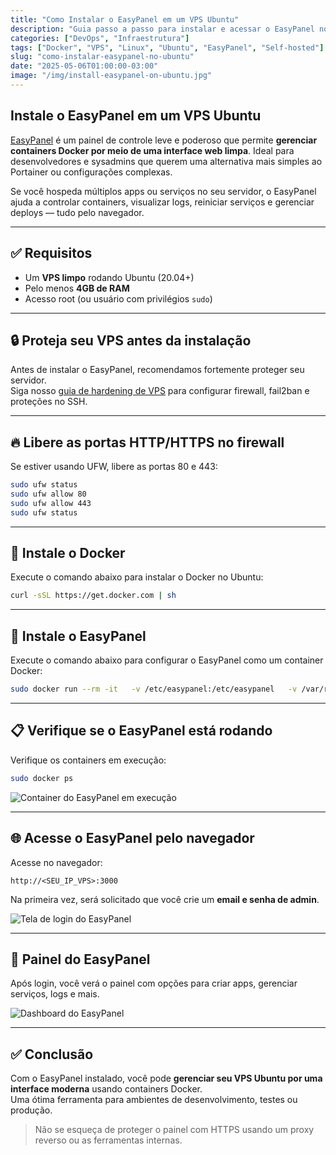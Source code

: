 ```yaml
---
title: "Como Instalar o EasyPanel em um VPS Ubuntu"
description: "Guia passo a passo para instalar e acessar o EasyPanel no seu VPS Ubuntu e gerenciar containers Docker via uma interface web amigável."
categories: ["DevOps", "Infraestrutura"]
tags: ["Docker", "VPS", "Linux", "Ubuntu", "EasyPanel", "Self-hosted"]
slug: "como-instalar-easypanel-no-ubuntu"
date: "2025-05-06T01:00:00-03:00"
image: "/img/install-easypanel-on-ubuntu.jpg"
---
```


## Instale o EasyPanel em um VPS Ubuntu

[EasyPanel](https://easypanel.io/) é um painel de controle leve e poderoso que permite **gerenciar containers Docker por meio de uma interface web limpa**. Ideal para desenvolvedores e sysadmins que querem uma alternativa mais simples ao Portainer ou configurações complexas.

Se você hospeda múltiplos apps ou serviços no seu servidor, o EasyPanel ajuda a controlar containers, visualizar logs, reiniciar serviços e gerenciar deploys — tudo pelo navegador.

---

## ✅ Requisitos

- Um **VPS limpo** rodando Ubuntu (20.04+)
- Pelo menos **4GB de RAM**
- Acesso root (ou usuário com privilégios `sudo`)

---

## 🔒 Proteja seu VPS antes da instalação

Antes de instalar o EasyPanel, recomendamos fortemente proteger seu servidor.  
Siga nosso [guia de hardening de VPS](/pt-br/posts/ssh-hardening-servidor-linux/) para configurar firewall, fail2ban e proteções no SSH.

---

## 🔥 Libere as portas HTTP/HTTPS no firewall

Se estiver usando UFW, libere as portas 80 e 443:

```bash
sudo ufw status
sudo ufw allow 80
sudo ufw allow 443
sudo ufw status
```

---

## 🐳 Instale o Docker

Execute o comando abaixo para instalar o Docker no Ubuntu:

```bash
curl -sSL https://get.docker.com | sh
```

---

## 🚀 Instale o EasyPanel

Execute o comando abaixo para configurar o EasyPanel como um container Docker:

```bash
sudo docker run --rm -it   -v /etc/easypanel:/etc/easypanel   -v /var/run/docker.sock:/var/run/docker.sock:ro   easypanel/easypanel setup
```

---

## 📋 Verifique se o EasyPanel está rodando

Verifique os containers em execução:

```bash
sudo docker ps
```

![Container do EasyPanel em execução](/img/install-easypanel-on-ubuntu-1.jpg)

---

## 🌐 Acesse o EasyPanel pelo navegador

Acesse no navegador:

```
http://<SEU_IP_VPS>:3000
```

Na primeira vez, será solicitado que você crie um **email e senha de admin**.

![Tela de login do EasyPanel](/img/install-easypanel-on-ubuntu-2.jpg)

---

## 🧭 Painel do EasyPanel

Após login, você verá o painel com opções para criar apps, gerenciar serviços, logs e mais.

![Dashboard do EasyPanel](/img/install-easypanel-on-ubuntu-3.jpg)

---

## ✅ Conclusão

Com o EasyPanel instalado, você pode **gerenciar seu VPS Ubuntu por uma interface moderna** usando containers Docker.  
Uma ótima ferramenta para ambientes de desenvolvimento, testes ou produção.

> Não se esqueça de proteger o painel com HTTPS usando um proxy reverso ou as ferramentas internas.
